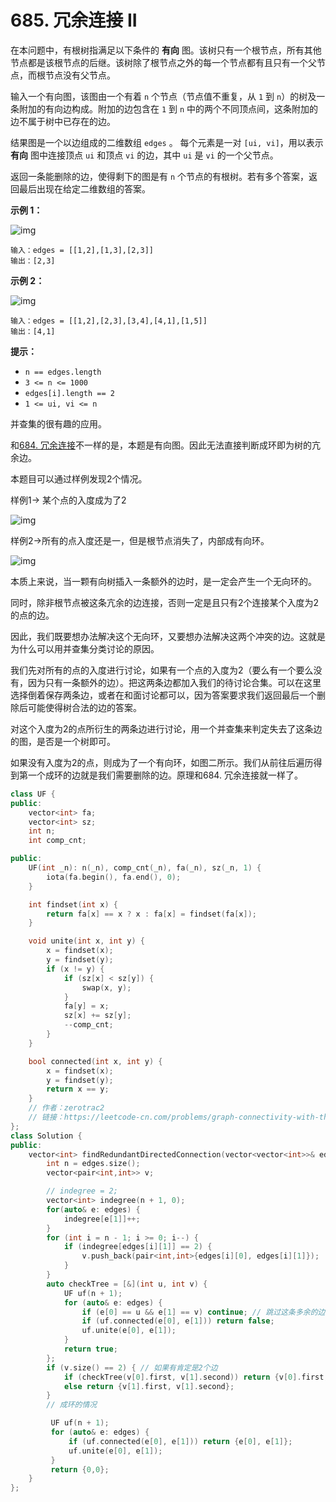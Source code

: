 # 685. 冗余连接 II

在本问题中，有根树指满足以下条件的 **有向** 图。该树只有一个根节点，所有其他节点都是该根节点的后继。该树除了根节点之外的每一个节点都有且只有一个父节点，而根节点没有父节点。

输入一个有向图，该图由一个有着 `n` 个节点（节点值不重复，从 `1` 到 `n`）的树及一条附加的有向边构成。附加的边包含在 `1` 到 `n` 中的两个不同顶点间，这条附加的边不属于树中已存在的边。

结果图是一个以边组成的二维数组 `edges` 。 每个元素是一对 `[ui, vi]`，用以表示 **有向** 图中连接顶点 `ui` 和顶点 `vi` 的边，其中 `ui` 是 `vi` 的一个父节点。

返回一条能删除的边，使得剩下的图是有 `n` 个节点的有根树。若有多个答案，返回最后出现在给定二维数组的答案。

**示例 1：**

![img](https://assets.leetcode.com/uploads/2020/12/20/graph1.jpg)

```
输入：edges = [[1,2],[1,3],[2,3]]
输出：[2,3]
```

**示例 2：**

![img](https://assets.leetcode.com/uploads/2020/12/20/graph2.jpg)

```
输入：edges = [[1,2],[2,3],[3,4],[4,1],[1,5]]
输出：[4,1]
```

**提示：**

* `n == edges.length`
* `3 <= n <= 1000`
* `edges[i].length == 2`
* `1 <= ui, vi <= n`

并查集的很有趣的应用。

和[684. 冗余连接](https://leetcode-cn.com/problems/redundant-connection/)不一样的是，本题是有向图。因此无法直接判断成环即为树的亢余边。

本题目可以通过样例发现2个情况。

样例1-> 某个点的入度成为了2

![img](https://assets.leetcode.com/uploads/2020/12/20/graph1.jpg)

样例2->所有的点入度还是一，但是根节点消失了，内部成有向环。

![img](https://assets.leetcode.com/uploads/2020/12/20/graph2.jpg)

本质上来说，当一颗有向树插入一条额外的边时，是一定会产生一个无向环的。

同时，除非根节点被这条亢余的边连接，否则一定是且只有2个连接某个入度为2的点的边。

因此，我们既要想办法解决这个无向环，又要想办法解决这两个冲突的边。这就是为什么可以用并查集分类讨论的原因。

我们先对所有的点的入度进行讨论，如果有一个点的入度为2（要么有一个要么没有，因为只有一条额外的边）。把这两条边都加入我们的待讨论合集。可以在这里选择倒着保存两条边，或者在和面讨论都可以，因为答案要求我们返回最后一个删除后可能使得树合法的边的答案。

对这个入度为2的点所衍生的两条边进行讨论，用一个并查集来判定失去了这条边的图，是否是一个树即可。

如果没有入度为2的点，则成为了一个有向环，如图二所示。我们从前往后遍历得到第一个成环的边就是我们需要删除的边。原理和684. 冗余连接就一样了。

```cpp
class UF {
public:
    vector<int> fa;
    vector<int> sz;
    int n;
    int comp_cnt;

public:
    UF(int _n): n(_n), comp_cnt(_n), fa(_n), sz(_n, 1) {
        iota(fa.begin(), fa.end(), 0);
    }

    int findset(int x) {
        return fa[x] == x ? x : fa[x] = findset(fa[x]);
    }

    void unite(int x, int y) {
        x = findset(x);
        y = findset(y);
        if (x != y) {
            if (sz[x] < sz[y]) {
                swap(x, y);
            }
            fa[y] = x;
            sz[x] += sz[y];
            --comp_cnt;
        }
    }

    bool connected(int x, int y) {
        x = findset(x);
        y = findset(y);
        return x == y;
    }
    // 作者：zerotrac2
    // 链接：https://leetcode-cn.com/problems/graph-connectivity-with-threshold/solution/dai-yu-zhi-de-tu-lian-tong-xing-by-zerotrac2/
};
class Solution {
public:
    vector<int> findRedundantDirectedConnection(vector<vector<int>>& edges) {
        int n = edges.size();
        vector<pair<int,int>> v;

        // indegree = 2;
        vector<int> indegree(n + 1, 0);
        for(auto& e: edges) {
            indegree[e[1]]++;
        }
        for (int i = n - 1; i >= 0; i--) {
            if (indegree[edges[i][1]] == 2) {
                v.push_back(pair<int,int>{edges[i][0], edges[i][1]});
            } 
        }
        auto checkTree = [&](int u, int v) {
            UF uf(n + 1);      
            for (auto& e: edges) {
                if (e[0] == u && e[1] == v) continue; // 跳过这条多余的边
                if (uf.connected(e[0], e[1])) return false;
                uf.unite(e[0], e[1]);
            }
            return true;
        };
        if (v.size() == 2) { // 如果有肯定是2个边
            if (checkTree(v[0].first, v[1].second)) return {v[0].first, v[0].second};
            else return {v[1].first, v[1].second};
        }
        // 成环的情况

         UF uf(n + 1);
         for (auto& e: edges) {
             if (uf.connected(e[0], e[1])) return {e[0], e[1]};
             uf.unite(e[0], e[1]);
         }
         return {0,0};
    }
};
```

